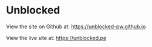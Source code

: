 # Unblocked

View the site on Github at: https://unblocked-pw.github.io

View the live site at: https://unblocked.pe
